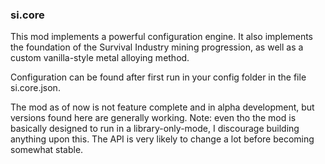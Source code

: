 ### si.core

This mod implements a powerful configuration engine. It also implements the foundation of the Survival Industry mining progression, as well as a custom vanilla-style metal alloying method.

Configuration can be found after first run in your config folder in the file si.core.json.

The mod as of now is not feature complete and in alpha development, but versions found here are generally working. Note: even tho the mod is basically designed to run in a library-only-mode, I discourage building anything upon this. The API is very likely to change a lot before becoming somewhat stable.
